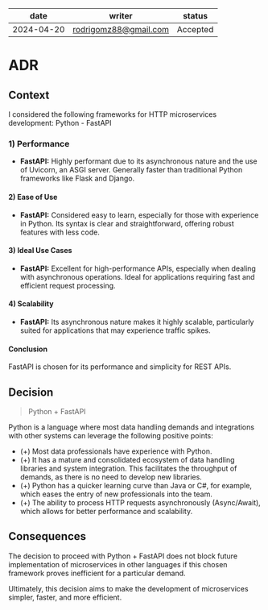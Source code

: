 | date       | writer                | status      |
| ---------- | --------------------- | ----------- |
|2024-04-20  |rodrigomz88@gmail.com  |Accepted     |

# ADR

## Context

I considered the following frameworks for HTTP microservices development:
Python - FastAPI

### 1) Performance

- **FastAPI:** Highly performant due to its asynchronous nature and the use of Uvicorn, an ASGI server. Generally faster than traditional Python frameworks like Flask and Django.

#### 2) Ease of Use

- **FastAPI:** Considered easy to learn, especially for those with experience in Python. Its syntax is clear and straightforward, offering robust features with less code.

#### 3) Ideal Use Cases

- **FastAPI:** Excellent for high-performance APIs, especially when dealing with asynchronous operations. Ideal for applications requiring fast and efficient request processing.

#### 4) Scalability

- **FastAPI:** Its asynchronous nature makes it highly scalable, particularly suited for applications that may experience traffic spikes.

#### Conclusion

FastAPI is chosen for its performance and simplicity for REST APIs.

## Decision

> Python + FastAPI

Python is a language where most data handling demands and integrations with other systems can leverage the following positive points:

- (+) Most data professionals have experience with Python.
- (+) It has a mature and consolidated ecosystem of data handling libraries and system integration. This facilitates the throughput of demands, as there is no need to develop new libraries.
- (+) Python has a quicker learning curve than Java or C#, for example, which eases the entry of new professionals into the team.
- (+) The ability to process HTTP requests asynchronously (Async/Await), which allows for better performance and scalability.

## Consequences

The decision to proceed with Python + FastAPI does not block future implementation of microservices in other languages if this chosen framework proves inefficient for a particular demand.

Ultimately, this decision aims to make the development of microservices simpler, faster, and more efficient.